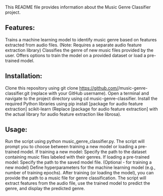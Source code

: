 This README file provides information about the Music Genre Classifier project.

## Features:

Trains a machine learning model to identify music genre based on features extracted from audio files. (Note: Requires a separate audio feature extraction library)
Classifies the genre of new music files provided by the user.
Offers options to train the model on a provided dataset or load a pre-trained model.

## Installation:

Clone this repository using git clone https://github.com/<username>/music-genre-classifier.git (replace <username> with your GitHub username).
Open a terminal and navigate to the project directory using cd music-genre-classifier.
Install the required Python libraries using pip install [package for audio feature extraction] scikit-learn (Replace [package for audio feature extraction] with the actual library for audio feature extraction like librosa).

## Usage:

Run the script using python music_genre_classifier.py.
The script will prompt you to choose between training a new model or loading a pre-trained model.
If training a new model:
Specify the path to the dataset containing music files labeled with their genres.
If loading a pre-trained model:
Specify the path to the saved model file.
(Optional - for training a new model) Define hyperparameters for the machine learning model (e.g., number of training epochs).
After training (or loading the model), you can provide the path to a music file for genre classification.
The script will extract features from the audio file, use the trained model to predict the genre, and display the predicted genre.
